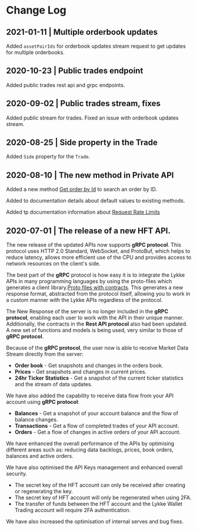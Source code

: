 # Change Log

## 2021-01-11 | Multiple orderbook updates

Added ```assetPairIds``` for orderbook updates stream request to get updates for multiple orderbooks.

## 2020-10-23 | Public trades endpoint

Added public trades rest api and grpc endpoints.

## 2020-09-02 | Public trades stream, fixes

Added public stream for trades. Fixed an issue with orderbook updates stream.

## 2020-08-25 | Side property in the Trade

Added ```Side``` property for the ```Trade```.

## 2020-08-10 | The new method in Private API

Added a new method [Get order by Id](#get-order-by-id) to search an order by ID.

Added to documentation details about default values to existing methods.

Added tp documentation information about [Request Rate Limits](#request-limits)

## 2020-07-01 | The release of a new HFT API.

The new release of the updated APIs now supports **gRPC protocol**. This protocol uses HTTP 2.0 Standard, WebSocket, and ProtoBuf, which helps to reduce latency, allows more efficient use of the CPU and provides access to network resources on the client's side.

The best part of the **gRPC** protocol is how easy it is to integrate the Lykke APIs in many programming languages by using the proto-files which generates a client library.[Proto files with contracts](https://github.com/LykkeCity/Trading-API/tree/master/grpc_proto_contracts). This generates a new response format, abstracted from the protocol itself, allowing you to work in a custom manner with the Lykke APIs regardless of the protocol.


The New Response of the server is no longer included in the **gRPC protocol**, enabling each user to work with the API in their unique manner. Additionally, the contracts in the **Rest API protocol** also had been updated. A new set of functions and models is being used, very similar to those of **gRPC protocol**.

Because of the **gRPC protocol**, the user now is able to receive Market Data Stream directly from the server:

* **Order book** - Get snapshots and changes in the orders book.
* **Prices** - Get snapshots and changes in current prices.
* **24hr Ticker Statistics** - Get a snapshot of the current ticker statistics and the stream of data updates.

We have also added the capability to receive data flow from your API account using **gRPC protocol**:

* **Balances** - Get a snapshot of your account balance and the flow of balance changes.
* **Transactions** - Get a flow of completed trades of your API account.
* **Orders** - Get a flow of changes in active orders of your API account.

We have enhanced the overall performance of the APIs by optimising different areas such as: reducing data backlogs, prices, book orders, balances and active orders.

We have also optimised the API Keys management and enhanced overall security.

* The secret key of the HFT account can only be received after creating or regenerating the key.
* The secret key of HFT account will only be regenerated when using 2FA.
* The transfer of funds between the HFT account and the Lykke Wallet Trading account will require 2FA authentication.

We have also increased the optimisation of internal serves and bug fixes.



